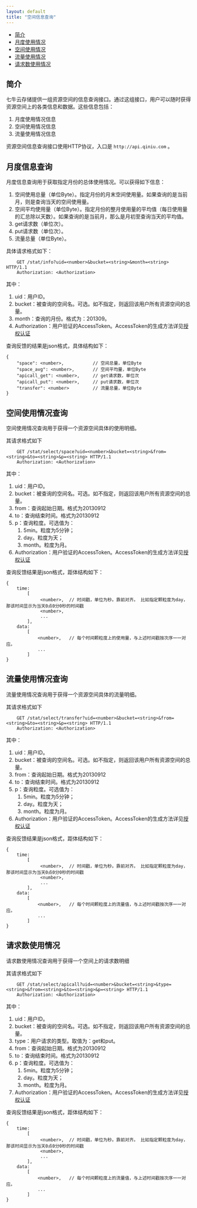 ```yaml
---
layout: default
title: "空间信息查询"
---
```


- [简介](#introduction)
- [月度使用情况](#info)
- [空间使用情况](#space)
- [流量使用情况](#transfer)
- [请求数使用情况](#api-call)


<a name="introduction"></a>

## 简介

七牛云存储提供一组资源空间的信息查询接口。通过这组接口，用户可以随时获得资源空间上的各类信息和数据。这些信息包括：

1. 月度使用情况信息
1. 空间使用情况信息
1. 流量使用情况信息

资源空间信息查询接口使用HTTP协议，入口是 `http://api.qiniu.com` 。


<a name="info"></a>

## 月度信息查询

月度信息查询用于获取指定月份的总体使用情况。可以获得如下信息：

1. 空间使用总量（单位Byte）。指定月份的月末空间使用量。如果查询的是当前月，则是查询当天的空间使用量。
1. 空间平均使用量（单位Byte）。指定月份的整月使用量的平均值（每日使用量的汇总除以天数）。如果查询的是当前月，那么是月初至查询当天的平均值。
1. get请求数（单位次）。
1. put请求数（单位次）。
1. 流量总量（单位Byte）。

具体请求格式如下：

```
    GET /stat/info?uid=<number>&bucket=<string>&month=<string> HTTP/1.1
    Authorization: <Authorization>
```

其中：

1. uid：用户ID。
1. bucket：被查询的空间名。可选。如不指定，则返回该用户所有资源空间的总量。
1. month：查询的月份。格式为：201309。
1. Authorization：用户验证的AccessToken。AccessToken的生成方法详见[授权认证](http://docs.qiniu.com/api/v6/rs.html#digest-auth)

查询反馈的结果是json格式，具体结构如下：

```
{
    "space": <number>,           // 空间总量，单位Byte
    "space_avg": <number>,       // 空间平均量，单位Byte
    "apicall_get": <number>,     // get请求数，单位次
    "apicall_put": <number>,     // put请求数，单位次
    "transfer": <number>         // 流量总量，单位Byte
}
```


<a name="space"></a>

## 空间使用情况查询

空间使用情况查询用于获得一个资源空间具体的使用明细。

其请求格式如下

```
    GET /stat/select/space?uid=<number>&bucket=<string>&from=<string>&to=<string>&p=<string> HTTP/1.1
    Authorization: <Authorization>
```

其中：
1. uid：用户ID。
1. bucket：被查询的空间名。可选。如不指定，则返回该用户所有资源空间的总量。
1. from：查询起始日期。格式为20130912
1. to：查询结束时间。格式为20130912
1. p：查询粒度。可选值为：
    1. 5min。粒度为5分钟；
    1. day。粒度为天；
    1. month。粒度为月。
1. Authorization：用户验证的AccessToken。AccessToken的生成方法详见[授权认证](http://docs.qiniu.com/api/v6/rs.html#digest-auth)

查询反馈结果是json格式，距体结构如下：

```
{
    time:
        [
             <number>,  // 时间戳，单位为秒。靠前对齐。 比如指定颗粒度为day，那该时间显示为当天0点0分0秒的时间戳
             <number>,
             ...
        ],
    data:
        [
            <number>,   // 每个时间颗粒度上的使用量，与上述时间戳按次序一一对应。
            ...
        ]
}
```


<a name="transfer"></a>

## 流量使用情况查询

流量使用情况查询用于获得一个资源空间具体的流量明细。

其请求格式如下

```
    GET /stat/select/transfer?uid=<number>&bucket=<string>&from=<string>&to=<string>&p=<string> HTTP/1.1
    Authorization: <Authorization>
```

其中：
1. uid：用户ID。
1. bucket：被查询的空间名。可选。如不指定，则返回该用户所有资源空间的总量。
1. from：查询起始日期。格式为20130912
1. to：查询结束时间。格式为20130912
1. p：查询粒度。可选值为：
    1. 5min。粒度为5分钟；
    1. day。粒度为天；
    1. month。粒度为月。
1. Authorization：用户验证的AccessToken。AccessToken的生成方法详见[授权认证](http://docs.qiniu.com/api/v6/rs.html#digest-auth)

查询反馈结果是json格式，距体结构如下：

```
{
    time:
        [
             <number>,  // 时间戳，单位为秒。靠前对齐。 比如指定颗粒度为day，那该时间显示为当天0点0分0秒的时间戳
             <number>,
             ...
        ],
    data:
        [
            <number>,   // 每个时间颗粒度上的流量值，与上述时间戳按次序一一对应。
            ...
        ]
}
```


<a name="api-call"></a>

## 请求数使用情况

请求数使用情况查询用于获得一个空间上的请求数明细

其请求格式如下

```
    GET /stat/select/apicall?uid=<number>&bucket=<string>&type=<string>&from=<string>&to=<string>&p=<string> HTTP/1.1
    Authorization: <Authorization>
```

其中：
1. uid：用户ID。
1. bucket：被查询的空间名。可选。如不指定，则返回该用户所有资源空间的总量。
1. type：用户请求的类型。取值为：get和put。
1. from：查询起始日期。格式为20130912
1. to：查询结束时间。格式为20130912
1. p：查询粒度。可选值为：
    1. 5min。粒度为5分钟；
    1. day。粒度为天；
    1. month。粒度为月。
1. Authorization：用户验证的AccessToken。AccessToken的生成方法详见[授权认证](http://docs.qiniu.com/api/v6/rs.html#digest-auth)

查询反馈结果是json格式，距体结构如下：

```
{
    time:
        [
             <number>,  // 时间戳，单位为秒。靠前对齐。 比如指定颗粒度为day，那该时间显示为当天0点0分0秒的时间戳
             <number>,
             ...
        ],
    data:
        [
            <number>,   // 每个时间颗粒度上的流量值，与上述时间戳按次序一一对应。
            ...
        ]
}
```




